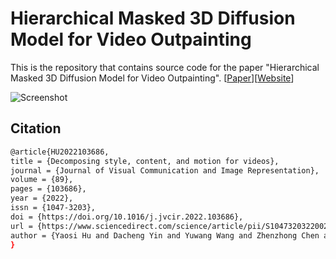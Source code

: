# Hierarchical Masked 3D Diffusion Model for Video Outpainting

This is the repository that contains source code for the paper "Hierarchical Masked 3D Diffusion Model for Video Outpainting". [[Paper](https://doi.org/10.1016/j.jvcir.2022.103686)][[Website](https://fanfanda.github.io/M3DDM/)]
 
![Screenshot](assets/teaser.gif)

## Citation
```bash
@article{HU2022103686,
title = {Decomposing style, content, and motion for videos},
journal = {Journal of Visual Communication and Image Representation},
volume = {89},
pages = {103686},
year = {2022},
issn = {1047-3203},
doi = {https://doi.org/10.1016/j.jvcir.2022.103686},
url = {https://www.sciencedirect.com/science/article/pii/S1047320322002061},
author = {Yaosi Hu and Dacheng Yin and Yuwang Wang and Zhenzhong Chen and Chong Luo}
}
```

